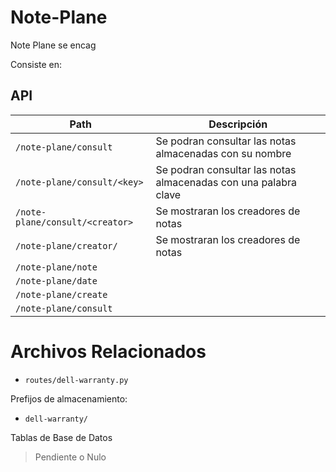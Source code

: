 # Note-Plane

Note Plane se encag

Consiste en:


## API

| Path                  | Descripción |
| --------------------- | ----------- |
| `/note-plane/consult`           | Se podran consultar las notas almacenadas con su nombre            |
| `/note-plane/consult/<key>`           | Se podran consultar las notas almacenadas con una palabra clave            |
| `/note-plane/consult/<creator>`       | Se mostraran los creadores de notas           |
| `/note-plane/creator/`       | Se mostraran los creadores de notas           |
| `/note-plane/note`            |             |
| `/note-plane/date`            |             |
| `/note-plane/create`            |             |
| `/note-plane/consult`            |             |


# Archivos Relacionados

 - `routes/dell-warranty.py`

Prefijos de almacenamiento:

 - `dell-warranty/`

Tablas de Base de Datos

> Pendiente o Nulo

